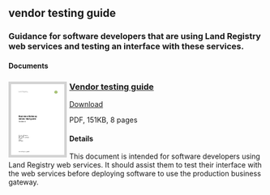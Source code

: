 ## vendor testing guide
### Guidance for software developers that are using Land Registry web services and testing an interface with these services.
#### Documents
<h3><a href="../../pdfs/integrate/business-gateway-architecture-overview.pdf"> 
<img style="float: left; margin: 0px 5px 0px 0px;  border:5px solid LightGrey;" src="../../images/thumbnail/business-gateway-vendor-test-guide.pdf.png"></a>
<a href="../../pdfs/integrate/business-gateway-architecture-overview.pdf">Vendor testing guide</a></h3>
<a download="business-gateway-vendor-test-guide.pdf" href="../../pdfs/integrate/business-gateway-vendor-test-guide.pdf">Download</a>

PDF, 151KB, 8 pages

#### Details
This document is intended for software developers using Land Registry web services. It should assist them to test their interface with the web services before deploying software to use the production business gateway.